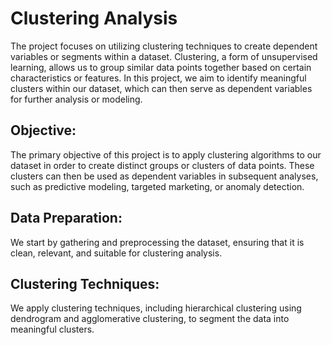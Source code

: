 # Clustering Analysis

The project focuses on utilizing clustering techniques to create dependent variables or segments within a dataset. Clustering, a form of unsupervised learning, allows us to group similar data points together based on certain characteristics or features. In this project, we aim to identify meaningful clusters within our dataset, which can then serve as dependent variables for further analysis or modeling.

## Objective: 

The primary objective of this project is to apply clustering algorithms to our dataset in order to create distinct groups or clusters of data points. These clusters can then be used as dependent variables in subsequent analyses, such as predictive modeling, targeted marketing, or anomaly detection.

## Data Preparation: 
We start by gathering and preprocessing the dataset, ensuring that it is clean, relevant, and suitable for clustering analysis.

## Clustering Techniques: 
We apply clustering techniques, including hierarchical clustering using dendrogram and agglomerative clustering, to segment the data into meaningful clusters.
